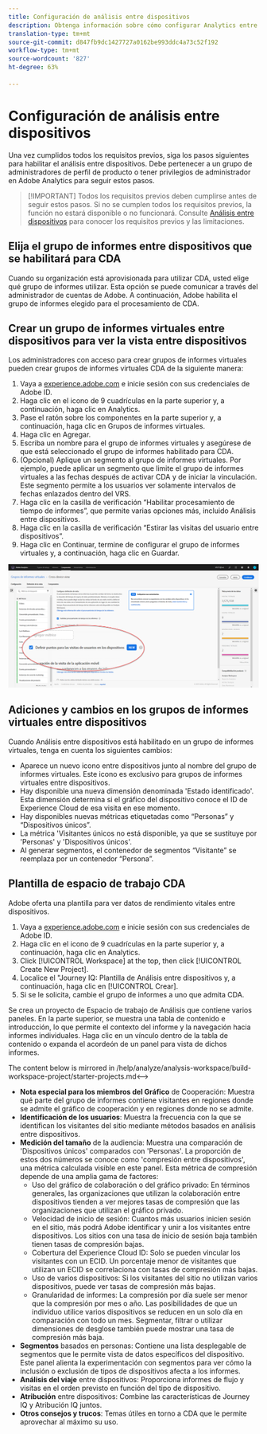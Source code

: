 ```yaml
---
title: Configuración de análisis entre dispositivos
description: Obtenga información sobre cómo configurar Analytics entre dispositivos después de cumplir los requisitos previos.
translation-type: tm+mt
source-git-commit: d847fb9dc1427727a0162be993ddc4a73c52f192
workflow-type: tm+mt
source-wordcount: '827'
ht-degree: 63%

---
```



# Configuración de análisis entre dispositivos

Una vez cumplidos todos los requisitos previos, siga los pasos siguientes para habilitar el análisis entre dispositivos. Debe pertenecer a un grupo de administradores de perfil de producto o tener privilegios de administrador en Adobe Analytics para seguir estos pasos.

>[!IMPORTANT] Todos los requisitos previos deben cumplirse antes de seguir estos pasos. Si no se cumplen todos los requisitos previos, la función no estará disponible o no funcionará. Consulte [Análisis entre dispositivos](cda-home.md) para conocer los requisitos previos y las limitaciones.

## Elija el grupo de informes entre dispositivos que se habilitará para CDA

Cuando su organización está aprovisionada para utilizar CDA, usted elige qué grupo de informes utilizar. Esta opción se puede comunicar a través del administrador de cuentas de Adobe. A continuación, Adobe habilita el grupo de informes elegido para el procesamiento de CDA.

## Crear un grupo de informes virtuales entre dispositivos para ver la vista entre dispositivos

Los administradores con acceso para crear grupos de informes virtuales pueden crear grupos de informes virtuales CDA de la siguiente manera:

1. Vaya a [experience.adobe.com](https://experiencecloud.adobe.com) e inicie sesión con sus credenciales de Adobe ID.
2. Haga clic en el icono de 9 cuadrículas en la parte superior y, a continuación, haga clic en Analytics.
3. Pase el ratón sobre los componentes en la parte superior y, a continuación, haga clic en Grupos de informes virtuales.
4. Haga clic en Agregar.
5. Escriba un nombre para el grupo de informes virtuales y asegúrese de que está seleccionado el grupo de informes habilitado para CDA.
6. (Opcional) Aplique un segmento al grupo de informes virtuales. Por ejemplo, puede aplicar un segmento que limite el grupo de informes virtuales a las fechas después de activar CDA y de iniciar la vinculación. Este segmento permite a los usuarios ver solamente intervalos de fechas enlazados dentro del VRS.
7. Haga clic en la casilla de verificación “Habilitar procesamiento de tiempo de informes”, que permite varias opciones más, incluido Análisis entre dispositivos.
8. Haga clic en la casilla de verificación “Estirar las visitas del usuario entre dispositivos”.
9. Haga clic en Continuar, termine de configurar el grupo de informes virtuales y, a continuación, haga clic en Guardar.

![Casilla CDA](assets/cda-checkbox.png)

## Adiciones y cambios en los grupos de informes virtuales entre dispositivos

Cuando Análisis entre dispositivos está habilitado en un grupo de informes virtuales, tenga en cuenta los siguientes cambios:

* Aparece un nuevo icono entre dispositivos junto al nombre del grupo de informes virtuales. Este icono es exclusivo para grupos de informes virtuales entre dispositivos.
* Hay disponible una nueva dimensión denominada &#39;Estado identificado&#39;. Esta dimensión determina si el gráfico del dispositivo conoce el ID de Experience Cloud de esa visita en ese momento.
* Hay disponibles nuevas métricas etiquetadas como “Personas” y “Dispositivos únicos”.
* La métrica &#39;Visitantes únicos no está disponible, ya que se sustituye por &#39;Personas&#39; y &#39;Dispositivos únicos&#39;.
* Al generar segmentos, el contenedor de segmentos “Visitante” se reemplaza por un contenedor “Persona”.

## Plantilla de espacio de trabajo CDA

Adobe oferta una plantilla para ver datos de rendimiento vitales entre dispositivos.

1. Vaya a [experience.adobe.com](https://experiencecloud.adobe.com) e inicie sesión con sus credenciales de Adobe ID.
1. Haga clic en el icono de 9 cuadrículas en la parte superior y, a continuación, haga clic en Analytics.
1. Click [!UICONTROL Workspace] at the top, then click [!UICONTROL Create New Project].
1. Localice el &quot;Journey IQ: Plantilla de Análisis entre dispositivos y, a continuación, haga clic en [!UICONTROL Crear].
1. Si se le solicita, cambie el grupo de informes a uno que admita CDA.

Se crea un proyecto de Espacio de trabajo de Análisis que contiene varios paneles. En la parte superior, se muestra una tabla de contenido e introducción, lo que permite el contexto del informe y la navegación hacia informes individuales. Haga clic en un vínculo dentro de la tabla de contenido o expanda el acordeón de un panel para vista de dichos informes.

<!-->The content below is mirrored in /help/analyze/analysis-workspace/build-workspace-project/starter-projects.md<-->

* **Nota especial para los miembros del Gráfico** de Cooperación: Muestra qué parte del grupo de informes contiene visitantes en regiones donde se admite el gráfico de cooperación y en regiones donde no se admite.
* **Identificación de los usuarios**: Muestra la frecuencia con la que se identifican los visitantes del sitio mediante métodos basados en análisis entre dispositivos.
* **Medición del tamaño** de la audiencia: Muestra una comparación de &#39;Dispositivos únicos&#39; comparados con &#39;Personas&#39;. La proporción de estos dos números se conoce como &#39;compresión entre dispositivos&#39;, una métrica calculada visible en este panel. Esta métrica de compresión depende de una amplia gama de factores:
   * Uso del gráfico de colaboración o del gráfico privado: En términos generales, las organizaciones que utilizan la colaboración entre dispositivos tienden a ver mejores tasas de compresión que las organizaciones que utilizan el gráfico privado.
   * Velocidad de inicio de sesión: Cuantos más usuarios inicien sesión en el sitio, más podrá Adobe identificar y unir a los visitantes entre dispositivos. Los sitios con una tasa de inicio de sesión baja también tienen tasas de compresión bajas.
   * Cobertura del Experience Cloud ID: Solo se pueden vincular los visitantes con un ECID. Un porcentaje menor de visitantes que utilizan un ECID se correlaciona con tasas de compresión más bajas.
   * Uso de varios dispositivos: Si los visitantes del sitio no utilizan varios dispositivos, puede ver tasas de compresión más bajas.
   * Granularidad de informes: La compresión por día suele ser menor que la compresión por mes o año. Las posibilidades de que un individuo utilice varios dispositivos se reducen en un solo día en comparación con todo un mes. Segmentar, filtrar o utilizar dimensiones de desglose también puede mostrar una tasa de compresión más baja.
* **Segmentos** basados en personas: Contiene una lista desplegable de segmentos que le permite vista de datos específicos del dispositivo. Este panel alienta la experimentación con segmentos para ver cómo la inclusión o exclusión de tipos de dispositivos afecta a los informes.
* **Análisis del viaje** entre dispositivos: Proporciona informes de flujo y visitas en el orden previsto en función del tipo de dispositivo.
* **Atribución** entre dispositivos: Combine las características de Journey IQ y Atribución IQ juntos.
* **Otros consejos y trucos**: Temas útiles en torno a CDA que le permite aprovechar al máximo su uso.
